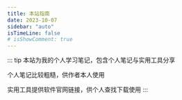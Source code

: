 ```yaml
---
title: 本站指南
date: 2023-10-07
sidebar: "auto"
isTimeLine: false
# isShowComment: true
---
```


::: tip
本站为我的个人学习笔记，包含个人笔记与实用工具分享

个人笔记比较粗糙，供作者本人使用

实用工具提供软件官网链接，供个人查找下载使用
:::

